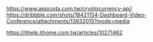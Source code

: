 https://www.appcoda.com.tw/cryptocurrency-api/
https://dribbble.com/shots/18421154-Dashboard-Video-Conference/attachments/13632015?mode=media

https://ithelp.ithome.com.tw/articles/10271462